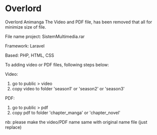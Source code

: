# Overlord
Overlord Animanga
The Video and PDF file, has been removed
that all for minimize size of file.


File name project: SistemMultimedia.rar

Framework: Laravel

Based: PHP, HTML, CSS


To adding video or PDF files, following steps below:

Video:
1. go to public > video 
2. copy video to folder 'season1' or 'season2' or 'season3' 

PDF:
1. go to public > pdf 
2. copy pdf to folder 'chapter_manga' or 'chapter_novel'

nb: please make the video/PDF name same with original name file (just replace)
